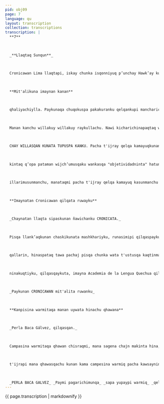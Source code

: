 ```yaml
---
pid: obj09
page: 7
language: qu
layout: transcription
collection: transcriptions
transcription: |
  **7**
  
  
  
  _**Llaqtaq Sunqun**_
  
  
  
  Cronicawan Lima llaqtapi, iskay chunka isqonniyuq p’unchay Hawk’ay kusi killa, 1975 watapi.
  
  
  
  **Mit'alikuna imaynan kanan**
  
  
  
  qhaliyachiylla. Paykunaqa chuqokuspa pakakuranku qelqankupi mancharichinankupaq qespe yuyay kamaqta, imayna wapayakuna chuqokunku nak arichinapaq, haqay, siminmanta makinman wasapaqkunata. "Qespisqa qelqaqa", mana yuyaychay willaykunamantachu qelqasqa karan, aswansi hawan ukhullamanta willaranku, chaywantaq llaqtata puñuchiranku. Llakiy waqanapaqmi kay willaykuna imayna puqochisqa aqhahina, chaymanta uman willusqa runakuna hina "qespey" kiska pilluwan rijran patapi.. WAKATAQA WAQRANMANTA HAP'INA Revolucion Peruanaqa imperialismokunata wakichaspaqa, munanmi mana yuyaychay socialismo masichakuyta, runa kaywan t'aqasqata chaymanta qespiywan unanchasqata, manacha awqanakunmanchu mana hatariq sarunchasqa wajcha runakunawan, chaymanta wajcha kayninwan, mana qelqa willaykuna kamachiq makinpi kaqtinqa. Kay willay qelqakunan maqanakuyninpi, yuyaychananku problemas del cambiota, mana sutiyaykunawan, mana rakhu kunkakunawan, aswanmi kamaykunaq chiqaq kayninwan chaymanta yupayninkumantapas, chaymi kanman; huj willay qelqa, kikinanmanta ch'uyallata rimaq, imaynata rikuran imaynata qhawaran, qelqakuq nawinchakuq, kikinmanta yuyaychakunanpaq, qelqapi churasqawan kunanpaq, qayapaq. Manan willayqelqaqa ch’usaq parwallachu kanan, aswansi wallawisa kanan. Qelqa kamayuqkunaqa Pacha t'ijraypi kamachin kanaoku, allin sumaq yupaychasqa kanankupaq. Pacha t'ijray qelqa kamayuqkunaqa, manan qhawasqanku willaqchu kanku, kikin Pacha t'ijraymi kanku, chaymanta kankutami: AYPANA MIIAKUNAN, NANPAQRUNAYA RIMASQAN HINA, HINALLA¡AQ
  
  
  
  Manan kanchu willakuy willakuy raykullachu. Nawi kicharichinapaqtaq willanchispas, mat'ik’ancharichinapaq, runa masi ranpanapaq, chaymanta ch’uya yachaywan ago t'iyuruna yachachinapaq. Kay willay llank’aypin, tukuymanta hap’ipakuna imayna qharikuna, ichaqa manan "kay ruwanakunachu t'ijran hunt’ay willaypa kurkunchu, aswanmi kikin runakunalla kanku" Llunp’aq kay, imayniraq runa kaypi nawpaq qelqa kamayuqkunaqa wakichakunkun, manan chay usurihatariy, politica umachakuychu karan teqsimuyuman hunt’asqa karan, chaypi ch’ulla kayninku atiparan nishu ancha munay hillu, atiy atipaq kallpasayway chaymanta mirachiynin, kay llapin unanchayninku kasqa. Chay qelqa kamayuqkunaqa pacha p’uchukaq tukukuykunanpi, kamachikunapin kasharanku medios de comunicacion aqo t'iyurunakunamant. manacha huj uyapichu, chaymanta qosqaku yukayllata willakuykunaman, qelqa wasiyuqpa qhapaq hillunkunaman aqoy t'iyu runakunapaq, chaymedios de comunicacion chayamunanpaq..u. Chay clases socialesmi wakicharanku chay teqsi comunicecionta chaymanta tarirankutaq Peru suyuq politica kawsayninta. Chay "qespeqelqa raphi" nisqa, sujlla suwayta amachaspa chanincharan, rantiykaran sanp’a munaykunata, llaqtayawarch’unqaykunata, samincharan, hunt’aykuran, takuriran, chaymanta allin kushkachaspa qhapaq kayninkunata chhalayta rantiy munaywan pujllaywan.. Qelqa willayqa tukuy pachapi "Apuatiy atipaqpa qhapaq yuyaynin simillan karan. Qelqa wasiyuqkunaqa, qhapaq kayninpi, mashkasqaku "qelqa kamaqkunata" ch’usaq wallaqa qelqaqqkunata, paykunaqa yarqayninpi mana yuyaychay munasqanku, yuyaychamunankupaq. Chay qelqaqa kamayuqkunan karanku llaqtanchispi intereses imperialistasmanta qollanan. Teqsi llank’ayninqa, llaqta samin, awqaykuna patachiymi karan chaymanta "soporifero" hanpikunawan
  
  
  
  CHAY WILLASQAN KUNATA TUPUSPA KANKU. Pacha t'ijray qelqa kamayuqkunan kanku cheqaqmanta willayta yuyaychaqtinku, mana iskay rimaykunawan, mana q’apaq simiwanchu, mana pantay hatunchaykunawanchu; pacha t'ijray qelqa kamayuqqa yachanmi kurku paskay winaymanta, chaymamta runakunaq awkinmanta, manas nunt'aychu kamaykunman, sichus mana nawpanmanta mana wicnanchu chayqa pacha kawsanin chaymanta tukuypa awkinpas.n. Chay tukuy rimaykunamanta llaqtanchispi qelqa masichakuyqa, kantaqsi yachasqan yuyaychaymanta manas teqsillatachu thunisqa oligarquiaq pukarankunamanta, chaymanta utiyllantan chukuchisqa qelqa kamayuq qharikunatawan; kaykunamanta wa
  
  
  
  kintaq q’opa pataman wijch’umusqaku wankasqa "objetividadninta" hatun "tapa barros prensa reaccionariamanta". Ichaqa, imayna mana pacha paqariyman "santo" hina,
  
  
  
  illarimusunmanchu, manataqmi pacha t'ijray qelqa kamayuq kasunmanchu kamachiq nisqallanwan. Kaypin maqanakuy manaraq tukukunchu.
  
  
  
  **Imaynatan Cronicawan qilqata ruwayku**
  
  
  
  _Chaynatan llaqta sipaskunan ñawichanku CRONICATA._
  
  
  
  Pisqa llank’aqkunan chaskikunata mashkhariyku, runasimipi qilqaspayku hinapataq lliw CRONICAWAN qilqata qhawanchayku. Aswan tiqsiyuq llank’anakunatan, ayniparikuspa ruwayku, wayqe pura ruwaywan. Tapurikuymi, rimarikuymi, ruwariwaq ninakuymi, llank’anaykupi mana pisiyanmanchu. Castellano simita, Hiiteratura nisqanchistawan "Yachachiytan William Hurtado de Mendoza saqiriran, paymi "Mártir José Olaya" Yachay Wasipi yachachiran, hinaspa CRONICAWAN llank'ananpaq hahpun. Llaqta rayku, runasimi rayku; unaymanta wiñaq munakuyninmi, mana thunkispa nisqaykuta chaskichiran. William Hurtado de Mendoza iskay ñiqinpi qilqaq kashan, hinaspataq CRONICAWAN qilqata qhawanchan. Oscar Campero Bellota, Luis Alberto Chevarría y Raúl Guerra, qilqaqkunan hunt'asqa kayku. Llapallankun Qusqu llaqtamanta, runasimitataq yacharanku mamanpi ñuñuspa. Kinsantinkumanta, manan pipas mit'alipi qilqaq kamayniyuqchu, ichaqa saphinmanta pacha Peru suyunchis munayninkun, ancha allin ruway munayninku, chikallan pisipaykunata hunt'achin, kamayniyuq kankuman hina. CRONICAWAN pagarichimuytan Guillermo Thorndike hamut'ayninpi wallpariran. Kayrunakuna masichaytaq, allin lluqsinantaq, kay mit'alipi ajllaq runakunapas, ñuqaykuman kamachiwaranchis. Chay kamayman kutichispan, kallpaykuta mich’akuspa llank’ayku, kay llaqtanchispi pacha t'ijrayman sayapayaspayku.. CRONICAWAN mit'alin, kikin mit'alikunaq allpanpi llank’ariyta
  
  
  
  qallarin, hinaspataq tawa pachaj pisqa chunka wata t'ustusqa kaqtinmanta, runasimita hujmanta llaqtanchispaq ayparishan. Nishu chagrutaq qilqaynin karan chayqa, imaymana qilqayninkunata kashan chayqa, qilqasaykun Tercer Congreso de Americanistas kamachikusqanman hina kashan. Chay tantanakuymi Bolivia llaqtapi karan 1954 watapi. Hinallataqmi, llapayku hinata
  
  
  
  ninakuqtiyku, qilqasqaykuta, imayna Academia de la Lengua Quechua qilqasqanman hina qilqayku, allinta llank'asqanku rayku, allinta ruwasqanku rayku. Ñawpaqtaraqmi chayta sut'ichayku. Allin rimaykunata, mana allin rimaykuna CRONICAWAN chaskisqanmi, ruwasqaykuta allinta tupushan. Chay rimaykunata paqarichiytan.I CRONICAWAN hawpasnaqta munaran: Llaqtan ancha ashkha l wiñaywan kayymunasqaykuta kutichiwanku. Sapa luqsiypi wiñasqaykun, ch’urmi punuyniykuta sut'ichashan, sapaímit'ali p’itwisqa kayninmi, runa simipi qilqakuna chaskisqaykun, kikillanmanta niwashanchIs CRONICAWAN llaqtapi saphichakusqanta. Aswan ancha sasa rimaykunatan runasimi rimariyku, runa simiq allin kayninta qhawachispa. Chawpi simiman, huq simikuna yapakusqanmi ashkha saphrimayninkunan, wach’iq siminku nan, runa simimánta ancha. Peru ukhu llaqtan aswan qispisqa kashanyrunasimin tarisqan rayku aswan revolusiunariun, hinaspataq aswan pay kikinpi kawsayniyuq.
  
  
  
  _Paykunan CRONICAWAN mit'alita ruwanku_
  
  
  
  **Kanpisina warmitaqa manan uywata hinachu qhawana**
  
  
  
  _Perla Baca Gálvez, qilqasqan._
  
  
  
  Campasina warmitaqa qhawan chisraqmi, mana sagena chajn makinta hina, sasa llank’anakunapaq purun allpakunapi siq’a qhatakunapi Tukuy ruwayninmanta artesana, chaymanta chajra quriyanapaq, sumahunch’uy yachaq makinkunataq millmata pushkan, awaykunata kamaspa, chaymanta sijlla p’achakunata, artesa nía p’achakunata, pay kikinpas sirapa kuspa ima. Mana samaq wawa yanan, pasallataña llank’an sapa p’unchay, chaymanta wasinpipas chhaynallatataq, kikillanta: wayk’uspa, t'aqsaspa, siraspa Chhaychika llank'ayninmi tantananta qa aswanta t'aqan. Ichaqa, manas kayllachuñak'ariku nin, ñawsa kayninmi aswan hatun unquynin. Kaypin mana Reforma Agraria, kay
  
  
  
  t'ijrapi mana qhawasqachu kunan kama campesina warmiq pacha kawsayninta, paysi wajcha kawsayninpi mana yuyayniyuq hina ñawsalla tiyapakuspa. Chaymi, kay wasi "Anyakuq" Reforma Agrariata thunkin, mana qusanta, wawankunatapis yuyaychaspa, payllapunis mana kamachiriqsisqan rayku, manan wakinchaspachu, aswansi mana yachasqan raykulla. Mana yuyaychasqa, chaymanta mana yachachisqa chaymi qhipaman kutichisqa. Kayta qhawaspataq kamachiqninchis chajra llank’aq warmiman kutirin yanaparispa, hatarichispa, chaywanmi qhapaqta yuyaychanqaku kay pacha t'ijray revolsiunpi. Kamantaq wakinkunamanta ACOMUC hinata, kaytaq ruwan Feria Artesanalkunata, sapa watan Campesina warmipaq, chaypitaq rikukun warmiq rumayninta, chaymanta aylluchasqa campesinamantapas. Usqhay llaqta ruwaykunapi, chaymanta usqhay kamachinapaq kaqkunapin kashanku chay wakinchay chinkachina chajra llank'aq warmipaq kashan, qhari runallapaqpas kanman hina. Qunqanas pisipaq derechos legalesta amachakuqkunata. Kay nisqanchismi, astawan uqarikun, mit'alla llank’aqkunapaq, mana sawnasqa mamakunapaq, ijma warmikunapaq, sirvinakuypi tiyaqkunapaqpas. Sorvicios sociales nisqanchistan hunt'achinqa: kirawkunawan (cunas) guarderías wasikunawan, hanpina wasikunawan, ayllukunapi mikhuna wasikunawan, Cooperativas, Sais ima nisqanchis kunawan.
  
  
  
  _PERLA BACA GALVEZ_ _Paymi pagarichimunqa_ _sapa yupaypi warmiq_ _qelqanta_
---
```


{{ page.transcription | markdownify }}
